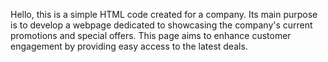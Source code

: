 Hello, this is a simple HTML code created for a company. Its main purpose is to develop a webpage dedicated to showcasing the company's current promotions and special offers. This page aims to enhance customer engagement by providing easy access to the latest deals.
